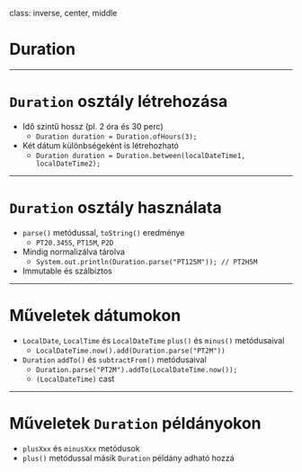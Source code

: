 class: inverse, center, middle

# Duration
---

# `Duration` osztály létrehozása

* Idő szintű hossz (pl. 2 óra és 30 perc)
  * `Duration duration = Duration.ofHours(3);`
* Két dátum különbségeként is létrehozható
  * `Duration duration = Duration.between(localDateTime1, localDateTime2);`

---

# `Duration` osztály használata

* `parse()` metódussal, `toString()` eredménye
  * `PT20.345S`, `PT15M`, `P2D`
* Mindig normalizálva tárolva
  * `System.out.println(Duration.parse("PT125M")); // PT2H5M`
* Immutable és szálbiztos

---

# Műveletek dátumokon

* `LocalDate`, `LocalTime` és `LocalDateTime` `plus()` és `minus()` metódusaival
	* `LocalDateTime.now().add(Duration.parse("PT2M"))`
* `Duration` `addTo()` és `subtractFrom()` metódusaival
	* `Duration.parse("PT2M").addTo(LocalDateTime.now());`
	* `(LocalDateTime)` cast

---

# Műveletek `Duration` példányokon

* `plusXxx` és `minusXxx` metódusok
* `plus()` metódussal másik `Duration` példány adható hozzá
